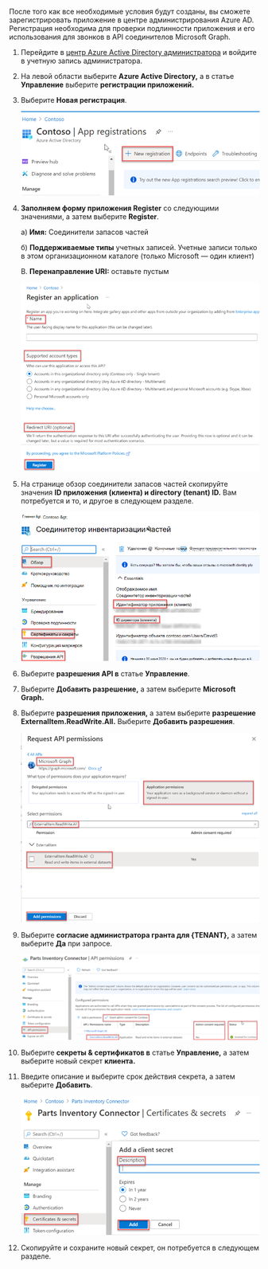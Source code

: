 <!-- markdownlint-disable MD002 MD041 -->

После того как все необходимые условия будут созданы, вы сможете зарегистрировать приложение в центре администрирования Azure AD. Регистрация необходима для проверки подлинности приложения и его использования для звонков в API соединителов Microsoft Graph.

1. Перейдите в [центр Azure Active Directory администратора](https://aad.portal.azure.com/) и войдите в учетную запись администратора.
2. На левой области выберите **Azure Active Directory,** а в статье **Управление** выберите **регистрации приложений.**
3. Выберите **Новая регистрация**.

    ![Снимок экрана, показывающий раздел "Регистрация приложений"](images/connectors-images/build2.png)

4. **Заполняем форму приложения Register** со следующими значениями, а затем выберите **Register**.

    а) **Имя:** Соединители запасов частей

    б) **Поддерживаемые типы** учетных записей. Учетные записи только в этом организационном каталоге (только Microsoft — один клиент)

    В. **Перенаправление URI:** оставьте пустым

    ![Снимок экрана, показывающий раздел "Регистрация приложения"](images/connectors-images/build3-contoso-register-app.png)

5. На странице обзор соединители запасов частей скопируйте значения **ID приложения (клиента) и directory (tenant) ID.** Вам потребуется и то, и другое в следующем разделе.

    ![Снимок экрана, показывающий раздел "Соединители запасов частей"](images/connectors-images/build3-contoso-partsinv.png)

6. Выберите **разрешения API в** статье **Управление**.
7. Выберите **Добавить разрешение,** а затем выберите **Microsoft Graph.**
8. Выберите **разрешения приложения,** а затем выберите **разрешение ExternalItem.ReadWrite.All.** Выберите **Добавить разрешения**.

    ![Снимок экрана, показывающий раздел "Разрешения API запроса"](images/connectors-images/build4.png)

9. Выберите **согласие администратора гранта для {TENANT},** а затем выберите **Да** при запросе.

    ![Снимок экрана, показывающий раздел "Разрешения api соединитетеля запасов частей"](images/connectors-images/build5.png)

10. Выберите **секреты &amp; сертификатов в** статье **Управление,** а затем выберите новый секрет **клиента.**
11. Введите описание и выберите срок действия секрета, а затем выберите **Добавить**.

    ![Снимок экрана, показывающий раздел "Сертифиции и секреты соединитетеля запасов частей"](images/connectors-images/build6.png)

12. Скопируйте и сохраните новый секрет, он потребуется в следующем разделе.
